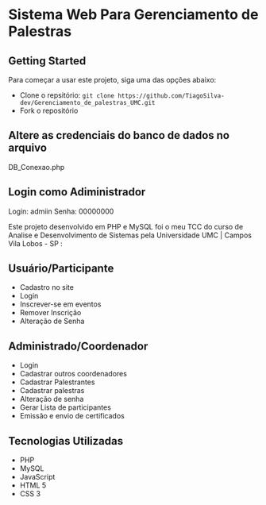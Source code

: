 # Sistema Web Para Gerenciamento de Palestras
<!-- # [Homepage](http://) -->


## Getting Started

Para começar a usar este projeto, siga uma das opções abaixo:
* Clone o repsitório: `git clone https://github.com/TiagoSilva-dev/Gerenciamento_de_palestras_UMC.git`
* Fork o repositório

## Altere as credenciais do banco de dados no arquivo 
  DB_Conexao.php 
## Login como Adiministrador
  Login: admiin
  Senha: 00000000

Este projeto desenvolvido em PHP e MySQL foi o meu TCC do curso de Analise e Desenvolvimento de Sistemas pela Universidade UMC | Campos Vila Lobos - SP :

  ## Usuário/Participante
  * Cadastro no site
  * Login
  * Inscrever-se em eventos
  * Remover Inscrição
  * Alteração de Senha
  

  ## Administrado/Coordenador
  * Login
  * Cadastrar outros coordenadores
  * Cadastrar Palestrantes
  * Cadastrar palestras
  * Alteração de senha
  * Gerar Lista de participantes
  * Emissão e envio de certificados 
  
  ## Tecnologias Utilizadas 
  * PHP
  * MySQL
  * JavaScript
  * HTML 5
  * CSS 3

